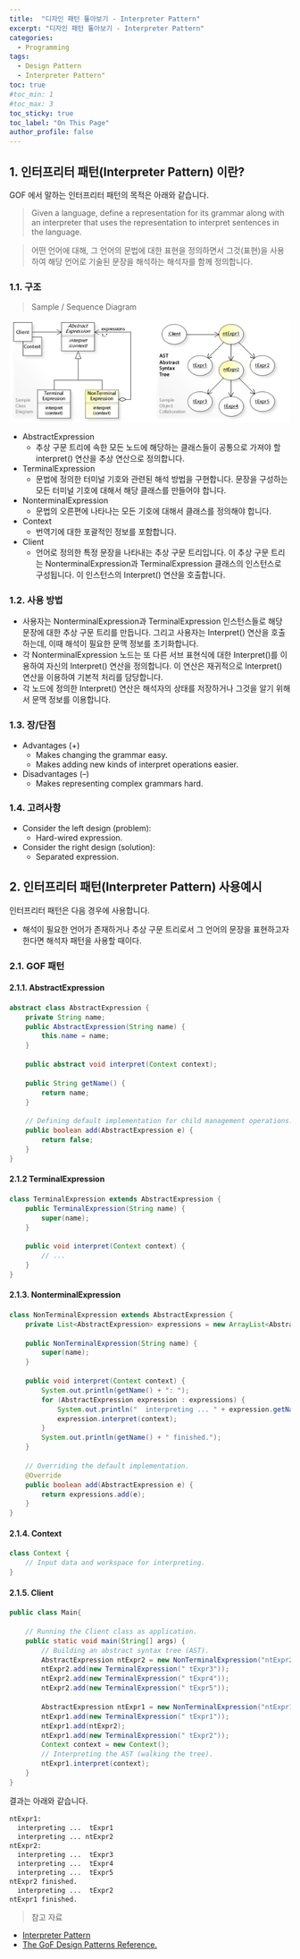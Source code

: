 ```yaml
---
title:  "디자인 패턴 톺아보기 - Interpreter Pattern"
excerpt: "디자인 패턴 톺아보기 - Interpreter Pattern"
categories:
  - Programming
tags:
  - Design Pattern
  - Interpreter Pattern"
toc: true
#toc_min: 1
#toc_max: 3
toc_sticky: true
toc_label: "On This Page"
author_profile: false
---
```


## 1. 인터프리터 패턴(Interpreter Pattern) 이란?

GOF 에서 말하는 인터프리터 패턴의 목적은 아래와 같습니다.

> Given a language, define a representation for its grammar along with an inter­preter that uses the representation to interpret sentences in the language.

> 어떤 언어에 대해, 그 언어의 문법에 대한 표현을 정의하면서 그것(표현)을 사용하여 해당 언어로 기술된 문장을 해석하는 해석자를 함께 정의합니다.

### 1.1. 구조

> Sample / Sequence Diagram

![image](/assets/images/design_pattern/interpreter_pattern.png)

* AbstractExpression
  * 추상 구문 트리에 속한 모든 노드에 해당하는 클래스들이 공통으로 가져야 할 interpret() 연산을 추상 연산으로 정의합니다.
* TerminalExpression
  * 문법에 정의한 터미널 기호와 관련된 해석 방법을 구현합니다. 문장을 구성하는 모든 터미널 기호에 대해서 해당 클래스를 만들어야 합니다.
* NonterminalExpression
  * 문법의 오른편에 나타나는 모든 기호에 대해서 클래스를 정의해야 합니다.
* Context
  * 번역기에 대한 포괄적인 정보를 포함합니다.
* Client
  * 언어로 정의한 특정 문장을 나타내는 추상 구문 트리입니다. 이 추상 구문 트리는 NonterminalExpression과 TerminalExpression 클래스의 인스턴스로 구성됩니다. 이 인스턴스의 Interpret() 연산을 호출합니다.

### 1.2. 사용 방법

* 사용자는 NonterminalExpression과 TerminalExpression 인스턴스들로 해당 문장에 대한 추상 구문 트리를 만듭니다. 그리고 사용자는 Interpret() 연산을 호출하는데, 이때 해석이 필요한 문맥 정보를 초기화합니다.
* 각 NonterminalExpression 노드는 또 다른 서브 표현식에 대한 Interpret()를 이용하여 자신의 Interpret() 연산을 정의합니다. 이 연산은 재귀적으로 Interpret() 연산을 이용하여 기본적 처리를 담당합니다.
* 각 노드에 정의한 Interpret() 연산은 해석자의 상태를 저장하거나 그것을 알기 위해서 문맥 정보를 이용합니다.

### 1.3. 장/단점

* Advantages (+)
    * Makes changing the grammar easy.
    * Makes adding new kinds of interpret operations easier.
* Disadvantages (–)
    * Makes representing complex grammars hard.

### 1.4. 고려사항

* Consider the left design (problem):
    * Hard-wired expression.
* Consider the right design (solution):
    * Separated expression.

## 2. 인터프리터 패턴(Interpreter Pattern) 사용예시

인터프리터 패턴은 다음 경우에 사용합니다.

* 해석이 필요한 언어가 존재하거나 추상 구문 트리로서 그 언어의 문장을 표현하고자 한다면 해석자 패턴을 사용할 때이다.

### 2.1. GOF 패턴

#### 2.1.1. AbstractExpression

```java
abstract class AbstractExpression {
	private String name;
	public AbstractExpression(String name) { 
		this.name = name;
	}
	
	public abstract void interpret(Context context);
	
	public String getName() { 
		return name;
	}
	
	// Defining default implementation for child management operations.
	public boolean add(AbstractExpression e) {
		return false;
	}
}
```

#### 2.1.2 TerminalExpression

```java
class TerminalExpression extends AbstractExpression { 
	public TerminalExpression(String name) { 
		super(name);
	} 

	public void interpret(Context context) { 
		// ...
	} 
}
```

#### 2.1.3. NonterminalExpression

```java
class NonTerminalExpression extends AbstractExpression { 
	private List<AbstractExpression> expressions = new ArrayList<AbstractExpression>();
	
	public NonTerminalExpression(String name) {
		super(name);
	}
	
	public void interpret(Context context) { 
		System.out.println(getName() + ": ");
		for (AbstractExpression expression : expressions) { 
			System.out.println("  interpreting ... " + expression.getName());
			expression.interpret(context);
		} 
		System.out.println(getName() + " finished.");
	} 
	
	// Overriding the default implementation.
	@Override
	public boolean add(AbstractExpression e) { 
		return expressions.add(e);
	} 	
}
```

#### 2.1.4. Context

```java
class Context {
	// Input data and workspace for interpreting.
}
```

#### 2.1.5. Client

```java
public class Main{

	// Running the Client class as application.
	public static void main(String[] args) {
		// Building an abstract syntax tree (AST).
		AbstractExpression ntExpr2 = new NonTerminalExpression("ntExpr2");
		ntExpr2.add(new TerminalExpression(" tExpr3"));
		ntExpr2.add(new TerminalExpression(" tExpr4"));
		ntExpr2.add(new TerminalExpression(" tExpr5"));
		
		AbstractExpression ntExpr1 = new NonTerminalExpression("ntExpr1");
		ntExpr1.add(new TerminalExpression(" tExpr1"));
		ntExpr1.add(ntExpr2);
		ntExpr1.add(new TerminalExpression(" tExpr2"));
		Context context = new Context();
		// Interpreting the AST (walking the tree).        
		ntExpr1.interpret(context);
	}
}
```

결과는 아래와 같습니다.

```
ntExpr1: 
  interpreting ...  tExpr1
  interpreting ... ntExpr2
ntExpr2: 
  interpreting ...  tExpr3
  interpreting ...  tExpr4
  interpreting ...  tExpr5
ntExpr2 finished.
  interpreting ...  tExpr2
ntExpr1 finished.
```

> 참고 자료

* [Interpreter Pattern](https://en.wikipedia.org/wiki/Interpreter_pattern)
* [The GoF Design Patterns Reference.](http://w3sdesign.com/index0100.php)
